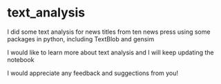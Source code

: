 # text_analysis
I did some text analysis for news titles from ten news press using some packages in python, including TextBlob and gensim

I would like to learn more about text analysis and I will keep updating the notebook

I would appreciate any feedback and suggections from you!
